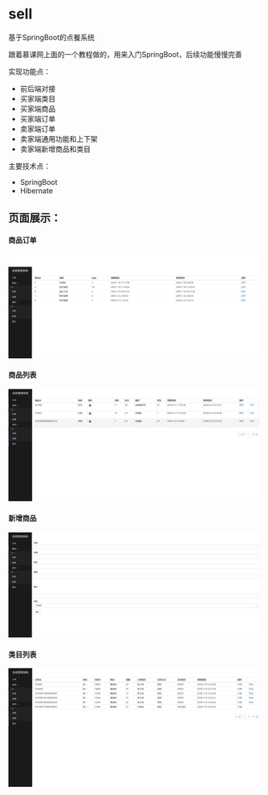 # sell
基于SpringBoot的点餐系统

跟着慕课网上面的一个教程做的，用来入门SpringBoot，后续功能慢慢完善

实现功能点：
 - 前后端对接
 - 买家端类目
 - 买家端商品
 - 买家端订单
 - 卖家端订单
 - 卖家端通用功能和上下架
 - 卖家端新增商品和类目


主要技术点：
- SpringBoot
- Hibernate






## 页面展示：

#### 商品订单

![image](https://github.com/onemrc/sell/blob/master/imgs/%E5%95%86%E5%93%81%E5%88%86%E7%B1%BB.png)



#### 商品列表

![image](https://github.com/onemrc/sell/blob/master/imgs/%E5%95%86%E5%93%81%E5%88%97%E8%A1%A8.png)



#### 新增商品

![image](https://github.com/onemrc/sell/blob/master/imgs/%E6%96%B0%E5%A2%9E%E5%95%86%E5%93%81.png)



#### 类目列表

![image](https://github.com/onemrc/sell/blob/master/imgs/%E8%AE%A2%E5%8D%95%E5%88%97%E8%A1%A8.png)



